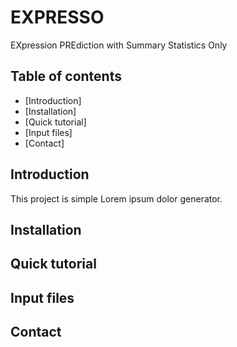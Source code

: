 # EXPRESSO
EXpression PREdiction with Summary Statistics Only 

## Table of contents
* [Introduction]
* [Installation]
* [Quick tutorial]
* [Input files]
* [Contact]

## Introduction
This project is simple Lorem ipsum dolor generator.

## Installation

## Quick tutorial

## Input files

## Contact
